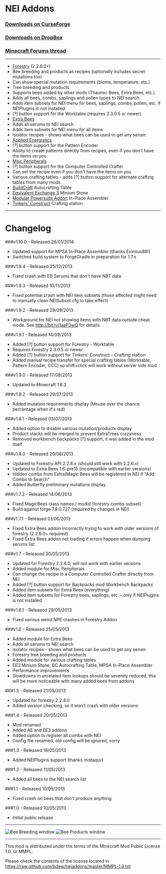 NEI Addons
==========

### [Downloads on CurseForge](http://minecraft.curseforge.com/mc-mods/nei-addons/files/)
### [Downloads on DropBox](http://bit.ly/189xpv6)
### [Minecraft Forums thread](http://www.minecraftforum.net/topic/1803460-)
***

* [Forestry](http://www.minecraftforum.net/topic/700588-) (2.2.6.0+)
 * Bee breeding and products as recipes (optionally includes secret mutations too)
 * Can show special mutation requirements (biome, temperature, etc.)
 * Tree breeding and products
 * Supports bees added by other mods (Thaumic Bees, Extra Bees, etc.)
 * Adds all bees, combs, saplings and pollen types to NEI search
 * Adds item subsets for NEI menu for bees, saplings, combs, pollen, etc. if NEIPlugins is not installed
 * [?] button support for the Worktable (requires 2.3.0.5 or newer)
* [Extra Bees](http://www.minecraftforum.net/topic/1324321-)
 * Adds all serums to NEI search
 * Adds item subsets for NEI menu for all items
 * Isolator recipes - shows what bees can be used to get any serum
* [Applied Energistics](http://www.minecraftforum.net/topic/1625015-)
 * [?] button support for the Pattern Encoder
 * Ability to create patterns directly from recipes, even if you don't have the items on you
* [Misc Peripherals](http://www.computercraft.info/forums2/index.php?/topic/4587-)
 * [?] button support for the Computer Controlled Crafter
 * Can set the recipe even if you don't have the items on you
* Various crafting tables - adds [?] button support for alternate crafting tables from many mods
 * [BuildCraft](http://www.mod-buildcraft.com/) Autocrafting Table
 * [Equivalent Exchange 3](http://www.minecraftforum.net/topic/1540010-) Minium Stone
 * [Modular Powersuits Addon](http://www.minecraftforum.net/topic/2287651-) In-Place Assembler
 * [Tinkers' Construct](http://www.minecraftforum.net/topic/1659892-) Crafting station
 
***
Changelog
=========

###v1.10.0 - Released 26/01/2014
* Updated support for MPSA In-Place Assembler (thanks Eximius88!)
* Switched build system to ForgeGradle in preparation for 1.7.x

###v1.9.4 - Released 25/12/2013
* Fixed crash with EB Serums that don't have NBT data

###v1.9.3 - Released 10/11/2013
* Fixed potential crash with NEI item subsets (those affected might need to manually clean NEISubset.cfg to take effect)

###v1.9.2 - Released 29/09/2013
* Workaround for NEI not showing items with NBT data outside cheat mode. See http://bit.ly/1aaP3wQ for details.

###v1.9.1 - Released 14/09/2013
* Added [?] button support for Forestry - Worktable
 * Requires Forestry 2.3.0.5 or newer 
* Added [?] button support for Tinkers' Construct - Crafting station
* Added manual recipe transfer for special crafting tables (Worktable, Pattern Encoder, CCC) so shift+click will work without server side mod 

###v1.9.0 - Released 17/08/2013
* Updated to Minecraft 1.6.2

###v1.8.2 - Released 29/07/2013
* Added mutation requirements display (Mouse over the chance percentage when it's red)

###v1.8.1 - Released 03/07/2013
* Added option to disable various mutation/products display
* Product stacks will be merged to prevent ExtraTrees crazyness
* Removed workbench backpacks [?] support, it was added in the mod itself

###v1.8.0 - Released 20/06/2013
* Updated to Forestry API 2.2.8.x (should still work with 2.2.6.x)  
* Updated to Extra Bees 1.6-pre15 (incompatible with earlier versions)
* Hidden combs from Extra/Magic Bees will be registered in NEI if "Add Combs to Search"
* Added Butterfly preliminary mutations display 

###v1.7.2 - Released 14/06/2013
* Fixed MagicBees class names / modid (forestry combs subset)
* Build against forge 7.8.0.727 (required by changes in NEI)  

###v1.7.1 - Released 01/06/2013
* Fixed Extra Bees addon incorrectly trying to work with older versions of forestry (2.2.6.0+ required)
* Fixed Extra Bees addon not loading if errors happen when dumping serums list

###v1.7 - Released 30/05/2013
* Updated for Forestry 2.2.6.0, will not work with earlier versions
* Added module for Misc Peripherals
 * Can change the recipe in a Computer Controlled Crafter directly from NEI
* Added [?] button support for Backpacks mod Workbench Backpacks
* Added item subsets for Extra Bees (everything)
* Added item subsets for Forestry bees, saplings, etc. - only if NEIPlugins is not installed

###v1.6.1 - Released 29/05/2013
* Fixed various weird NPE crashes in Forestry Addon
 
###v1.6 - Released 25/05/2013
* Added module for Extra Bees
 * Adds all serums to NEI search
 * Isolator recipes - shows what bees can be used to get any serum
* Forestry tree breeding and products
* Added module for various crafting tables
 * EE3 Minium Stone, BC Autocrafting Table, MPSA In-Place Assembler
* Performance improvements
 * Slowdowns in unrelated item lookups should be severely reduced, this will be more noticeable with many added bees from addons

###1.5 - Released 21/05/2013
* Updated for forestry 2.2.4.0
 * Added version checking, so it won't crash with older versions

###1.4 - Released 20/05/2013
* Mod renamed
* Added AE and EE3 addons
* Added option to register all combs with NEI
* Config file renamed, old config will be ignored, sorry

###1.3 - Released 18/05/2013
* Added NEIPlugins support (thanks mistaqur)

###1.2 - Released 11/05/2013
* Added all bees to the NEI search list

###1.1 - Released 10/05/2013
* Fixed crash on bees that don't produce anything

###1.0 - Released 10/05/2013
* Initial public release

***
![Bee Breeding window](http://i.imgur.com/ENCP9He.png) ![Bee Products window](http://i.imgur.com/Jwv4n0Q.png)
***

This mod is distributed under the terms of the Minecraft Mod Public License 1.0, or MMPL. 

Please check the contents of the license located in https://raw.github.com/bdew/neiaddons/master/MMPL-1.0.txt
